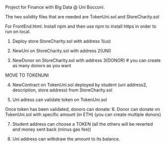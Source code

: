 Project for Finance with Big Data @ Uni Bocconi.  

The two solidity files that are needed are TokenUni.sol and StoreCharity.sol

For FrontEnd.html: Install npm and then use npm to install https in order to run on local.

1. Deploy store StoreCharity.sol with address 1(us)

2. NewUni on StoreCharity.sol with address 2(UNI)
3. NewDonor on StoreCharity.sol with address 3(DONOR) # you can create as many donors as you want

MOVE TO TOKENUNI

4. NewContract on TokenUni.sol deployed by student (uni address2, description, store address) from StoreCharity.sol

5. Uni adress can validate token on TokenUni.sol

Once token has been validated, donors can donate:
6. Donor can donate on TokenUni.sol with specific amount (in ETH) (you can create multiple donors)

7. Student address can choose a TOKEN (all the others will be reverted and money sent back (minus gas fee))

8. Uni address can withdraw the amount to its balance.
